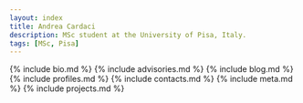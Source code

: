 ```yaml
---
layout: index
title: Andrea Cardaci
description: MSc student at the University of Pisa, Italy.
tags: [MSc, Pisa]
---
```


{% include bio.md %}
{% include advisories.md %}
{% include blog.md %}
{% include profiles.md %}
{% include contacts.md %}
{% include meta.md %}
{% include projects.md %}
